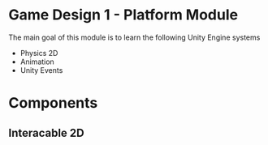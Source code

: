 # Game Design 1 - Platform Module

The main goal of this module is to learn the following Unity Engine systems
  - Physics 2D
  - Animation
  - Unity Events
  

# Components
## Interacable 2D


